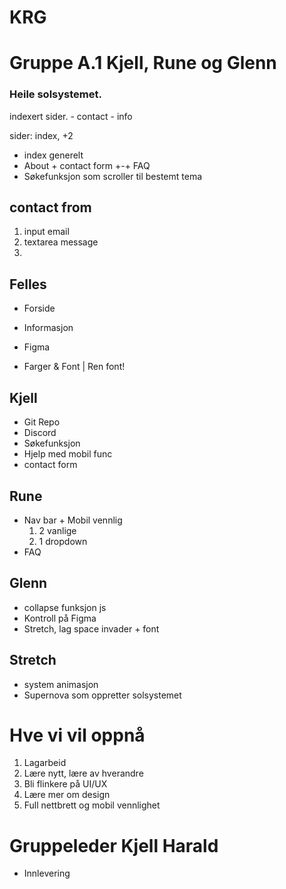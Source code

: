# KRG 
# Gruppe A.1 Kjell, Rune og Glenn

### Heile solsystemet.

indexert sider.
    - contact
    - info

sider: index, +2

- index generelt
- About + contact form +-+ FAQ
- Søkefunksjon som scroller til bestemt tema

## contact from
 1. input email
 2. textarea message
 3. 

## Felles
- Forside
- Informasjon
- Figma

- Farger & Font | Ren font!

## Kjell
- Git Repo
- Discord 
- Søkefunksjon
- Hjelp med mobil func
- contact form

## Rune
- Nav bar + Mobil vennlig
    1. 2 vanlige 
    2. 1 dropdown
- FAQ

## Glenn
- collapse funksjon js
- Kontroll på Figma
- Stretch, lag space invader + font


## Stretch
- system animasjon
- Supernova som oppretter solsystemet

# Hve vi vil oppnå
1. Lagarbeid
2. Lære nytt, lære av hverandre
3. Bli flinkere på UI/UX
4. Lære mer om design
5. Full nettbrett og mobil vennlighet

# Gruppeleder Kjell Harald
- Innlevering